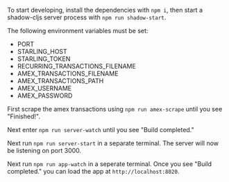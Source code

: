 To start developing, install the dependencies with `npm i`, then start a
shadow-cljs server process with `npm run shadow-start`.

The following environment variables must be set:
- PORT
- STARLING_HOST
- STARLING_TOKEN
- RECURRING_TRANSACTIONS_FILENAME
- AMEX_TRANSACTIONS_FILENAME
- AMEX_TRANSACTIONS_PATH
- AMEX_USERNAME
- AMEX_PASSWORD

First scrape the amex transactions using `npm run amex-scrape` until you see "Finished!".

Next enter `npm run server-watch` until you see "Build completed."

Next run `npm run server-start` in a separate terminal. The server will now be listening on port 3000.

Next run `npm run app-watch` in a seperate terminal. Once you see "Build completed." you can load the app at `http://localhost:8020`.

